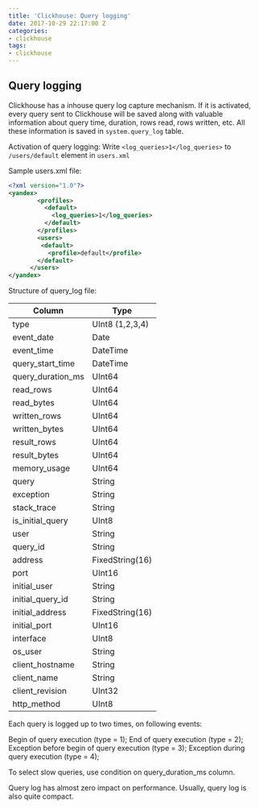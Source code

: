 ```yaml
---
title: 'Clickhouse: Query logging'
date: 2017-10-29 22:17:00 Z
categories:
- clickhouse
tags:
- clickhouse
---
```


Query logging
----------
Clickhouse has a inhouse query log capture mechanism. If it is activated, every query sent to Clickhouse will be saved along with valuable information about query time, duration, rows read, rows written, etc. All these information is saved in `system.query_log` table.

Activation of query logging:
Write `<log_queries>1</log_queries>`  to `/users/default` element in `users.xml`

Sample users.xml file:
```xml
<?xml version="1.0"?>
<yandex>
        <profiles>
          <default>
            <log_queries>1</log_queries>
          </default>
        </profiles>
        <users>
         <default>
           <profile>default</profile>
        </default>
      </users>
</yandex>
```
Structure of query_log file:

|Column|Type|
|---|---|
|type | UInt8 (1,2,3,4)|
|event_date | Date |
|event_time | DateTime |
|query_start_time | DateTime |
|query_duration_ms | UInt64 |
|read_rows | UInt64 |
|read_bytes | UInt64 |
|written_rows | UInt64 |
|written_bytes | UInt64 |
|result_rows | UInt64 |
|result_bytes | UInt64 |
|memory_usage | UInt64 |
|query | String |
|exception | String |
|stack_trace | String |
|is_initial_query | UInt8 |
|user | String |
|query_id | String |
|address | FixedString(16) |
|port | UInt16 |
|initial_user | String |
|initial_query_id | String |
|initial_address | FixedString(16) |
|initial_port | UInt16 |
|interface | UInt8 |
|os_user | String |
|client_hostname | String |
|client_name | String |
|client_revision | UInt32 |
|http_method | UInt8 |

Each query is logged up to two times, on following events:

Begin of query execution (type = 1);
End of query execution (type = 2);
Exception before begin of query execution (type = 3);
Exception during query execution (type = 4);

To select slow queries, use condition on query_duration_ms column.

Query log has almost zero impact on performance.
Usually, query log is also quite compact.
